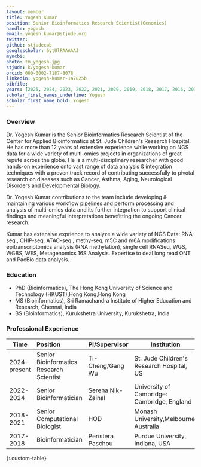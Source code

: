 ```yaml
---
layout: member
title: Yogesh Kumar
position: Senior Bioinformatics Research Scientist(Genomics)
handle: yogesh
email: yogesh.kumar@stjude.org
twitter:
github: stjudecab
googlescholar: 6ytUlPAAAAAJ
myncbi:
photo: tm_yogesh.jpg
stjude: k/yogesh-kumar
orcid: 000-0002-7187-8078
linkedin: yogesh-kumar-1a7825b
bibfile:
years: [2025, 2024, 2023, 2022, 2021, 2020, 2019, 2018, 2017, 2016, 2015]
scholar_first_names_underline: Yogesh
scholar_first_name_bold: Yogesh
---
```


### Overview
Dr. Yogesh Kumar is the Senior Bioinformatics Research Scientist of the Center for Applied Bioinformatics at St. Jude Children's Research Hospital. He has more than 12 years of extensive experience while working on NGS data for a wide variety of multi-omics projects in organizations of great repute across the globe. He is a multi-disciplinary researcher with good hands-on experience onto vast range of data analysis & integration techniques with a proven track record of contributing successfully to pivotal research on diseases such as Cancer, Asthma, Aging, Neurological Disorders and Developmental Biology.

Dr. Yogesh Kumar contributions to the team include developing & maintaining various workflow pipelines and perform processing and analysis of multi-omics data and its further integration to support clinical findings and meaningful interpretations benefitting the ongoing Cancer research. 

Kumar has extensive exprience to analyze a wide variety of NGS Data: RNA-seq., CHIP-seq. ATAC-seq., methy-seq, m5C and m6A modifications epitranscriptomics analysis (RNA methylation), single cell RNASeq, WGS, WGBS, WES, Metagenomics 16S Analysis. Expertise to deal long read ONT and PacBio data analysis.

### Education
- PhD (Bioinformatics), The Hong Kong University of Science and Technology (HKUST),Hong Kong,Hong Kong
- MS (Bioinformatics), Sri Ramachandra Institute of Higher Education and Research, Chennai, India
- BS (Bioinformatics), Kurukshetra University, Kurukshetra, India

### Professional Experience

Time         | Position                                    | PI/Supervisor         | Institution                               |
-----------  | :-----------                                | -----------           | -----------                               |
2024-present | Senior Bioinformatics Research Scientist | Ti-Cheng/Gang Wu               | St. Jude Children's Research Hospital, US |
2022-2024    | Senior Bioinformatician                     | Serena Nik-Zainal               | University of Cambridge: Cambridge, England |
2018-2021    | Senior Computational Biologist           |   HOD             | Monash University,Melbourne, Australia |
2017-2018    | Bioinformatician                      | Peristera Paschou | Purdue University, Indiana, USA                             |
{:.custom-table}


